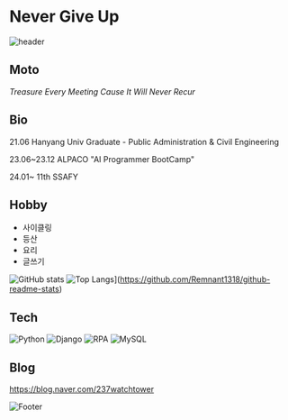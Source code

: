 # Never Give Up 

![header](https://capsule-render.vercel.app/api?type=waving&height=300&color=gradient&text=Keep%20Going%20On)

## Moto
*Treasure Every Meeting Cause It Will Never Recur*

## Bio
21.06 
Hanyang Univ Graduate - 
Public Administration & Civil Engineering

23.06~23.12 
ALPACO "AI Programmer BootCamp"

24.01~ 
11th SSAFY

## Hobby
- 사이클링
- 등산
- 요리
- 글쓰기

![GitHub stats](https://github-readme-stats.vercel.app/api?username=Remnant1318&show_icons=true&theme=radical)
![Top Langs](https://github-readme-stats.vercel.app/api/top-langs/?username=Remnant1318)](https://github.com/Remnant1318/github-readme-stats)


## Tech
![Python](https://img.shields.io/badge/-Python-3776AB?style=flat&logo=Python&logoColor=white)
![Django](https://img.shields.io/badge/-Django-092E20?style=flat&logo=Django&logoColor=white)
![RPA](https://img.shields.io/badge/RPA-FFCA28?style=flat&logo=firebase&logoColor=white)
![MySQL](https://img.shields.io/badge/-MySQL-4479A1?style=flat&logo=MySQL&logoColor=white)


## Blog
https://blog.naver.com/237watchtower

![Footer](https://capsule-render.vercel.app/api?type=waving&color=auto&height=200&text=24%2025%2000&fontSize=100&section=footer)
